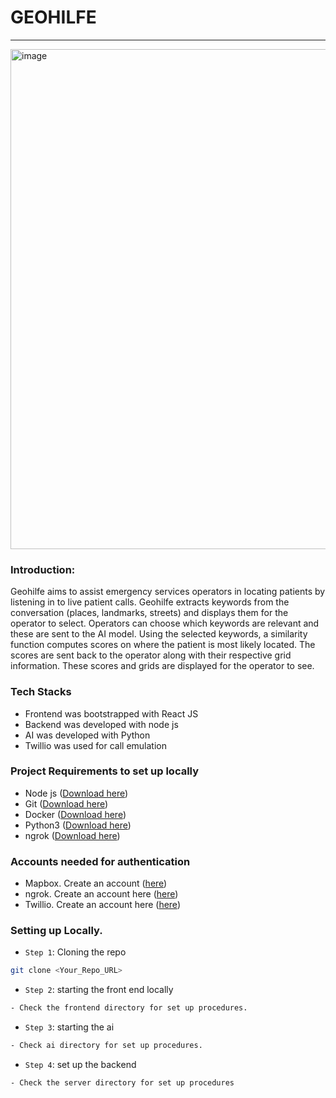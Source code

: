 # GEOHILFE
<hr></hr>

<img width="800" alt="image" src="https://github.com/DigitalProductschool/batch19--drk/assets/37347588/529859b9-4e54-41d6-a6dd-ac9dc67721b1">

### Introduction:
Geohilfe aims to assist emergency services operators in locating patients by listening in to live patient calls. Geohilfe extracts keywords from the conversation (places, landmarks, streets) and displays them for the operator to select. Operators can choose which keywords are relevant and these are sent to the AI model. Using the selected keywords, a similarity function computes scores on where the patient is most likely located. The scores are sent back to the operator along with their respective grid information. These scores and grids are displayed for the operator to see.  

### Tech Stacks
- Frontend was bootstrapped with React JS
- Backend was developed with node js
- AI was developed with Python
- Twillio was used for call emulation

### Project Requirements to set up locally

- Node js ([Download here](https://nodejs.org/en/download))
- Git ([Download here](https://git-scm.com/book/en/v2/Getting-Started-Installing-Git))
- Docker ([Download here](https://www.docker.com/products/docker-desktop/))
- Python3 ([Download here](https://www.python.org/downloads/))
- ngrok ([Download here](https://ngrok.com/download))

### Accounts needed for authentication
- Mapbox. Create an account ([here](https://account.mapbox.com/auth/signin/))
- ngrok. Create an account here ([here](https://dashboard.ngrok.com/signup))
- Twillio. Create an account here ([here](https://www.twilio.com/login))

### Setting up Locally. 

- `Step 1`: Cloning the repo
```bash
git clone <Your_Repo_URL>
```
 
- `Step 2`: starting the front end locally
```bash
- Check the frontend directory for set up procedures.
```


- `Step 3`: starting the ai
```bash
- Check ai directory for set up procedures.
```

 - `Step 4`: set up the backend
```bash
- Check the server directory for set up procedures
```
